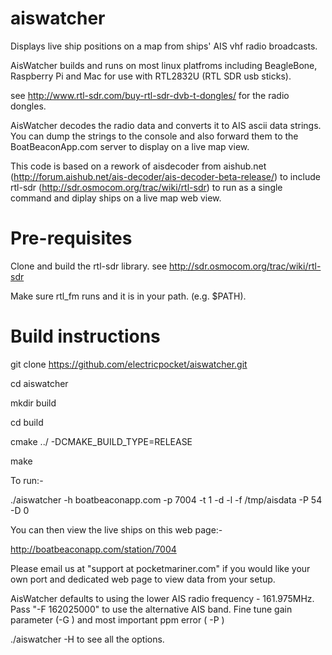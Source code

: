 aiswatcher
==========
Displays live ship positions on a map from ships' AIS vhf radio broadcasts.

AisWatcher builds and runs on most linux platfroms including BeagleBone, Raspberry Pi and Mac for use 
with RTL2832U (RTL SDR usb sticks).

see http://www.rtl-sdr.com/buy-rtl-sdr-dvb-t-dongles/ for the radio dongles.

AisWatcher decodes the radio data and converts it to AIS ascii data strings. 
You can dump the strings to the console and also forward them to the BoatBeaconApp.com server to display on a live map view.

This code is based on a rework of aisdecoder from aishub.net (http://forum.aishub.net/ais-decoder/ais-decoder-beta-release/) 
 to include rtl-sdr (http://sdr.osmocom.org/trac/wiki/rtl-sdr) to run as a single command and diplay ships on a live map web view.

Pre-requisites
==============

Clone and build the rtl-sdr library. see http://sdr.osmocom.org/trac/wiki/rtl-sdr

Make sure rtl_fm runs and it is in your path. (e.g. $PATH).

Build instructions
==================

git clone https://github.com/electricpocket/aiswatcher.git

cd aiswatcher
<p>mkdir build
<p>cd build
<p>cmake ../ -DCMAKE_BUILD_TYPE=RELEASE
<p>make

To run:-

./aiswatcher -h boatbeaconapp.com -p 7004 -t 1 -d -l -f /tmp/aisdata -P 54 -D 0

You can then view the live ships on this web page:-

http://boatbeaconapp.com/station/7004

Please email us at "support at pocketmariner.com" if you would like your own port and dedicated web page to view
data from your setup.

AisWatcher defaults to using the lower AIS radio frequency - 161.975MHz. Pass "-F 162025000" to use the alternative AIS band.
Fine tune gain parameter (-G )  and most important ppm error ( -P ) 

./aiswatcher -H to see all the options.
